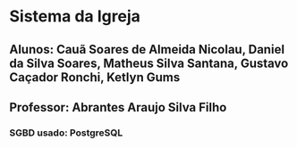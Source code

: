 # Sistema da Igreja

## Alunos: Cauã Soares de Almeida Nicolau, Daniel da Silva Soares, Matheus Silva Santana, Gustavo Caçador Ronchi, Ketlyn Gums

## Professor: Abrantes Araujo Silva Filho

### SGBD usado: PostgreSQL
